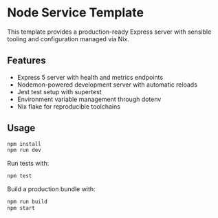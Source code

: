 # Node Service Template

This template provides a production-ready Express server with sensible tooling and configuration managed via Nix.

## Features

- Express 5 server with health and metrics endpoints
- Nodemon-powered development server with automatic reloads
- Jest test setup with supertest
- Environment variable management through dotenv
- Nix flake for reproducible toolchains

## Usage

```bash
npm install
npm run dev
```

Run tests with:

```bash
npm test
```

Build a production bundle with:

```bash
npm run build
npm start
```
